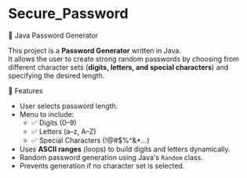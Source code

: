 # Secure_Password
🔐 Java Password Generator

This project is a **Password Generator** written in Java.  
It allows the user to create strong random passwords by choosing from different character sets (**digits, letters, and special characters**) and specifying the desired length.

🚀 Features
- User selects password length.
- Menu to include:
  - ✅ Digits (0–9)
  - ✅ Letters (a–z, A–Z)
  - ✅ Special Characters (!@#$%^&*...)
- Uses **ASCII ranges** (loops) to build digits and letters dynamically.
- Random password generation using Java's `Random` class.
- Prevents generation if no character set is selected.
